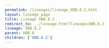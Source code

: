 ```yaml
---
permalink: /lineages/lineage_XBB.8.2.html
layout: lineage_page
title: Lineage XBB.8.2
redirect_to: ../lineage.html?lineage=XBB.8.2
lineage: XBB.8.2
parent: XBB.8
children: ['XBB.8.2']
---
```

